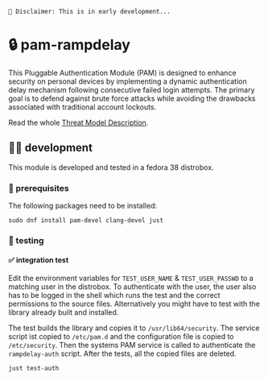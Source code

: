 ```
🚧 Disclaimer: This is in early development...
```
# 🔒️ pam-rampdelay
This Pluggable Authentication Module (PAM) is designed to enhance security on personal devices by implementing a dynamic authentication delay mechanism following consecutive failed login attempts. The primary goal is to defend against brute force attacks while avoiding the drawbacks associated with traditional account lockouts.

Read the whole [Threat Model Description](THREAT_MODEL.md).

## 🧑‍💻 development
This module is developed and tested in a fedora 38 distrobox.
### 🔨 prerequisites
The following packages need to be installed:
```console
sudo dnf install pam-devel clang-devel just
```
### 🧪 testing
#### ✅ integration test
Edit the environment variables for `TEST_USER_NAME` & `TEST_USER_PASSWD` to a matching user in the distrobox. To authenticate with the user, the user also has to be logged in the shell which runs the test and the correct permissions to the source files. Alternatively you might have to test with the library already built and installed.

The test builds the library and copies it to `/usr/lib64/security`. The service script ist copied to `/etc/pam.d`
and the configuration file is copied to `/etc/security`. Then the systems PAM service is called to authenticate the `rampdelay-auth` script. After the tests, all the copied files are deleted.

```console
just test-auth
```